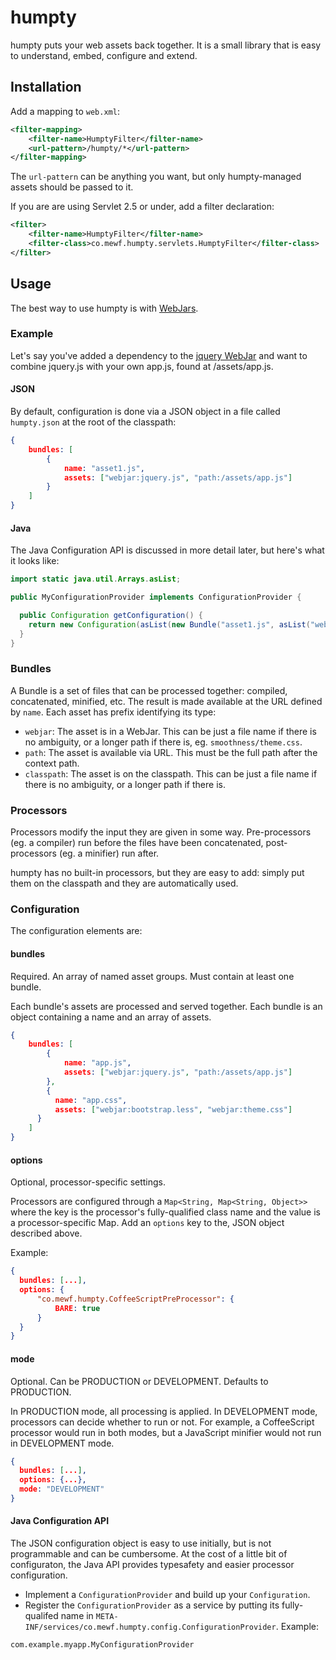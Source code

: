 # humpty

humpty puts your web assets back together. It is a small library that is easy to understand, embed, configure and extend.

## Installation

Add a mapping to `web.xml`:

````xml
<filter-mapping>
	<filter-name>HumptyFilter</filter-name>
	<url-pattern>/humpty/*</url-pattern>
</filter-mapping>
````

The `url-pattern` can be anything you want, but only humpty-managed assets should be passed to it.

If you are are using Servlet 2.5 or under, add a filter declaration:

````xml
<filter>
	<filter-name>HumptyFilter</filter-name>
	<filter-class>co.mewf.humpty.servlets.HumptyFilter</filter-class>
</filter>
````

## Usage

The best way to use humpty is with [WebJars](http://webjars.org).

### Example

Let's say you've added a dependency to the [jquery WebJar](https://github.com/webjars/jquery) and want to combine jquery.js with your own app.js, found at /assets/app.js.

#### JSON

By default, configuration is done via a JSON object in a file called `humpty.json` at the root of the classpath:

````json
{
	bundles: [
		{
			name: "asset1.js",
			assets: ["webjar:jquery.js", "path:/assets/app.js"]
		}
	]
}
````

#### Java

The Java Configuration API is discussed in more detail later, but here's what it looks like:

````java
import static java.util.Arrays.asList;

public MyConfigurationProvider implements ConfigurationProvider {

  public Configuration getConfiguration() {
    return new Configuration(asList(new Bundle("asset1.js", asList("webjar:jquery.js", "path:/assets/app.js"))));
  }
}
````

### Bundles

A Bundle is a set of files that can be processed together: compiled, concatenated, minified, etc. The result is made available at the URL defined by `name`. Each asset has prefix identifying its type:

* `webjar`: The asset is in a WebJar. This can be just a file name if there is no ambiguity, or a longer path if there is, eg. `smoothness/theme.css`.
* `path`: The asset is available via URL. This must be the full path after the context path.
* `classpath`: The asset is on the classpath. This can be just a file name if there is no ambiguity, or a longer path if there is.

### Processors

Processors modify the input they are given in some way. Pre-processors (eg. a compiler) run before the files have been concatenated, post-processors (eg. a minifier) run after.

humpty has no built-in processors, but they are easy to add: simply put them on the classpath and they are automatically used.

### Configuration

The configuration elements are:

#### bundles

Required. An array of named asset groups. Must contain at least one bundle.

Each bundle's assets are processed and served together. Each bundle is an object containing a name and an array of assets.

````json
{
	bundles: [
		{
			name: "app.js",
			assets: ["webjar:jquery.js", "path:/assets/app.js"]
		},
		{
		  name: "app.css",
		  assets: ["webjar:bootstrap.less", "webjar:theme.css"]
	  }
	]
}
````

#### options

Optional, processor-specific settings.

Processors are configured through a `Map<String, Map<String, Object>>` where the key is the processor's fully-qualified class name and the value is a processor-specific Map. Add an `options` key to the, JSON object described above.

Example:

````json
{
  bundles: [...],
  options: {
	  "co.mewf.humpty.CoffeeScriptPreProcessor": {
		  BARE: true
	  }
  }
}
````

#### mode

Optional. Can be PRODUCTION or DEVELOPMENT. Defaults to PRODUCTION.

In PRODUCTION mode, all processing is applied. In DEVELOPMENT mode, processors can decide whether to run or not. For example, a CoffeeScript processor would run in both modes, but a JavaScript minifier would not run in DEVELOPMENT mode.

````json
{
  bundles: [...],
  options: {...},
  mode: "DEVELOPMENT"
}
````

#### Java Configuration API

The JSON configuration object is easy to use initially, but is not programmable and can be cumbersome. At the cost of a little bit of configuraton, the Java API provides typesafety and easier processor configuration.

* Implement a `ConfigurationProvider` and build up your `Configuration`.
* Register the `ConfigurationProvider` as a service by putting its fully-qualifed name in `META-INF/services/co.mewf.humpty.config.ConfigurationProvider`. Example:

````
com.example.myapp.MyConfigurationProvider
````
